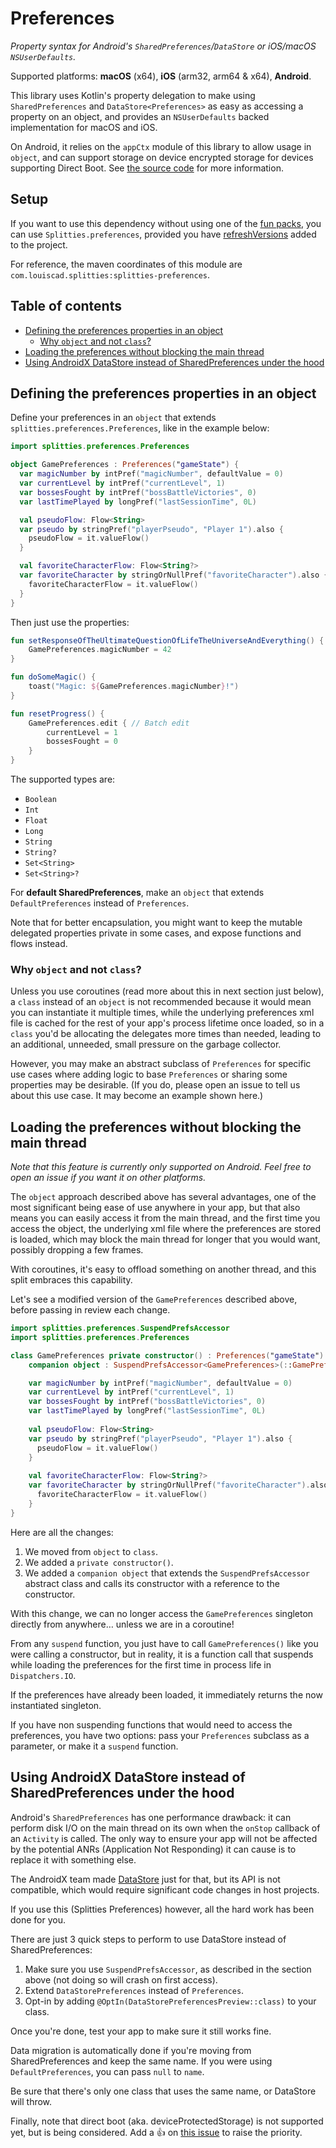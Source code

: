 # Preferences

*Property syntax for Android's `SharedPreferences`/`DataStore` or iOS/macOS `NSUserDefaults`.*

Supported platforms: **macOS** (x64), **iOS** (arm32, arm64 & x64), **Android**.

This library uses Kotlin's property delegation to make using
`SharedPreferences` and `DataStore<Preferences>` as easy as accessing a property on an object,
and provides an `NSUserDefaults` backed implementation for macOS and iOS.

On Android, it relies on the `appCtx` module of this library to allow usage in `object`,
and can support storage on device encrypted storage for devices
supporting Direct Boot. See [the source code](
/src/androidMain/kotlin/splitties/preferences) for more information.

## Setup

If you want to use this dependency without using one of the [fun packs](../../README.md#download),
you can use `Splitties.preferences`, provided you have [refreshVersions](https://github.com/jmfayard/refreshVersions) added to the project.

For reference, the maven coordinates of this module are `com.louiscad.splitties:splitties-preferences`.

## Table of contents

* [Defining the preferences properties in an object](#defining-the-preferences-properties-in-an-object)
  * [Why `object` and not `class`?](#why-object-and-not-class)
* [Loading the preferences without blocking the main thread](#loading-the-preferences-without-blocking-the-main-thread)
* [Using AndroidX DataStore instead of SharedPreferences under the hood](#using-androidx-datastore-instead-of-sharedpreferences-under-the-hood)

## Defining the preferences properties in an object

Define your preferences in an `object` that extends
`splitties.preferences.Preferences`, like in the example below:
```kotlin
import splitties.preferences.Preferences

object GamePreferences : Preferences("gameState") {
  var magicNumber by intPref("magicNumber", defaultValue = 0)
  var currentLevel by intPref("currentLevel", 1)
  var bossesFought by intPref("bossBattleVictories", 0)
  var lastTimePlayed by longPref("lastSessionTime", 0L)

  val pseudoFlow: Flow<String>
  var pseudo by stringPref("playerPseudo", "Player 1").also {
    pseudoFlow = it.valueFlow()
  }

  val favoriteCharacterFlow: Flow<String?>
  var favoriteCharacter by stringOrNullPref("favoriteCharacter").also {
    favoriteCharacterFlow = it.valueFlow()
  }
}
```

Then just use the properties:

```kotlin
fun setResponseOfTheUltimateQuestionOfLifeTheUniverseAndEverything() {
    GamePreferences.magicNumber = 42
}

fun doSomeMagic() {
    toast("Magic: ${GamePreferences.magicNumber}!")
}

fun resetProgress() {
    GamePreferences.edit { // Batch edit
        currentLevel = 1
        bossesFought = 0
    }
}
```

The supported types are:
* `Boolean`
* `Int`
* `Float`
* `Long`
* `String`
* `String?`
* `Set<String>`
* `Set<String>?`

For **default SharedPreferences**, make an `object` that extends
`DefaultPreferences` instead of `Preferences`.

Note that for better encapsulation, you might want to keep the mutable delegated properties private
in some cases, and expose functions and flows instead.

### Why `object` and not `class`?

Unless you use coroutines (read more about this in next section just below),
a `class` instead of an `object` is not recommended because it would mean
you can instantiate it multiple times, while the underlying preferences
xml file is cached for the rest of your app's process lifetime once loaded,
so in a `class` you'd be allocating the delegates more times than needed,
leading to an additional, unneeded, small pressure on the garbage collector.

However, you may make an abstract subclass of `Preferences` for specific
use cases where adding logic to base `Preferences` or sharing some
properties may be desirable. (If you do, please open an issue to tell us
about this use case. It may become an example shown here.)

## Loading the preferences without blocking the main thread

_Note that this feature is currently only supported on Android.
Feel free to open an issue if you want it on other platforms._

The `object` approach described above has several advantages, one of
the most significant being ease of use anywhere in your app, but that
also means you can easily access it from the main thread, and the first
time you access the object, the underlying xml file where the preferences
are stored is loaded, which may block the main thread for longer that you
would want, possibly dropping a few frames.

With coroutines, it's easy to offload something on another thread, and
this split embraces this capability.

Let's see a modified version of the `GamePreferences` described above,
before passing in review each change.

```kotlin
import splitties.preferences.SuspendPrefsAccessor
import splitties.preferences.Preferences

class GamePreferences private constructor() : Preferences("gameState") {
    companion object : SuspendPrefsAccessor<GamePreferences>(::GamePreferences)

    var magicNumber by intPref("magicNumber", defaultValue = 0)
    var currentLevel by intPref("currentLevel", 1)
    var bossesFought by intPref("bossBattleVictories", 0)
    var lastTimePlayed by longPref("lastSessionTime", 0L)
    
    val pseudoFlow: Flow<String>
    var pseudo by stringPref("playerPseudo", "Player 1").also {
      pseudoFlow = it.valueFlow()
    }
    
    val favoriteCharacterFlow: Flow<String?>
    var favoriteCharacter by stringOrNullPref("favoriteCharacter").also {
      favoriteCharacterFlow = it.valueFlow()
    }
}
```

Here are all the changes:
1. We moved from `object` to `class`.
2. We added a `private constructor()`.
3. We added a `companion object` that extends the `SuspendPrefsAccessor` abstract
class and calls its constructor with a reference to the constructor.

With this change, we can no longer access the `GamePreferences` singleton directly
from anywhere… unless we are in a coroutine!

From any `suspend` function, you
just have to call `GamePreferences()` like you were calling a constructor, but
in reality, it is a function call that suspends while loading the preferences
for the first time in process life in `Dispatchers.IO`.

If the preferences have already been loaded, it immediately returns the now
instantiated singleton.

If you have non suspending functions that would need to access the preferences,
you have two options: pass your `Preferences` subclass as a parameter, or make
it a `suspend` function.

## Using AndroidX DataStore instead of SharedPreferences under the hood

Android's `SharedPreferences` has one performance drawback: it can perform disk I/O
on the main thread on its own when the `onStop` callback of an `Activity` is called.
The only way to ensure your app will not be affected by the potential ANRs
(Application Not Responding) it can cause is to replace it with something else.

The AndroidX team made [DataStore](https://developer.android.com/topic/libraries/architecture/datastore)
just for that, but its API is not compatible, which would require significant code changes in host projects. 

If you use this (Splitties Preferences) however, all the hard work has been done for you.

There are just 3 quick steps to perform to use DataStore instead of SharedPreferences:

1. Make sure you use `SuspendPrefsAccessor`, as described in the section above (not doing so will crash on first access).
2. Extend `DataStorePreferences` instead of `Preferences`.
3. Opt-in by adding `@OptIn(DataStorePreferencesPreview::class)` to your class.

Once you're done, test your app to make sure it still works fine.

Data migration is automatically done if you're moving from SharedPreferences and keep the same name.
If you were using `DefaultPreferences`, you can pass `null` to `name`.

Be sure that there's only one class that uses the same name, or DataStore will throw.

Finally, note that direct boot (aka. deviceProtectedStorage) is not supported yet, but is being considered.
Add a 👍 on [this issue](https://github.com/LouisCAD/Splitties/issues/290) to raise the priority.
